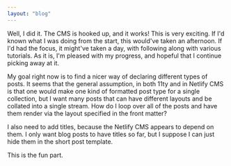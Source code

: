 ```yaml
---
layout: "blog"
---
```


Well, I did it. The CMS is hooked up, and it works! This is very exciting. If I'd known what I was doing from the start, this would've taken an afternoon. If I'd had the focus, it might've taken a day, with following along with various tutorials. As it is, I'm pleased with my progress, and hopeful that I continue picking away at it.

My goal right now is to find a nicer way of declaring different types of posts. It seems that the general assumption, in both 11ty and in Netlify CMS is that one would make one kind of formatted post type for a single collection, but I want many posts that can have different layouts and be collated into a single stream. How do I loop over all of the posts and have them render via the layout specified in the front matter?

I also need to add titles, because the Netlify CMS appears to depend on them. I only want blog posts to have titles so far, but I suppose I can just hide them in the short post template.

This is the fun part.
